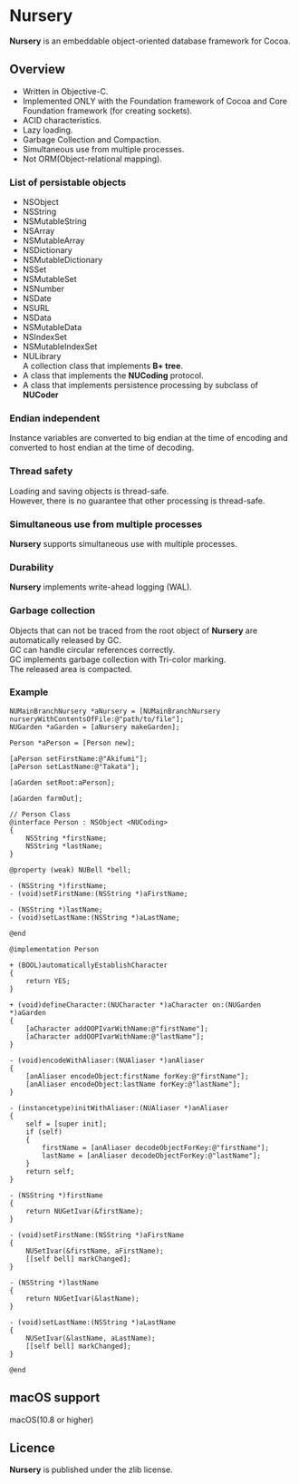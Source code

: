 # Nursery  
**Nursery** is an embeddable object-oriented database framework for Cocoa.

## Overview
* Written in Objective-C.  
* Implemented ONLY with the Foundation framework of Cocoa and Core Foundation framework (for creating sockets). 
* ACID characteristics.  
* Lazy loading.
* Garbage Collection and Compaction.
* Simultaneous use from multiple processes.
* Not ORM(Object-relational mapping).  


### List of persistable objects
* NSObject
* NSString
* NSMutableString
* NSArray
* NSMutableArray
* NSDictionary
* NSMutableDictionary
* NSSet
* NSMutableSet
* NSNumber
* NSDate
* NSURL
* NSData
* NSMutableData
* NSIndexSet
* NSMutableIndexSet
* NULibrary  
	A collection class that implements **B+ tree**.
* A class that implements the **NUCoding** protocol.
* A class that implements persistence processing by subclass of **NUCoder**
		
### Endian independent
Instance variables are converted to big endian at the time of encoding and converted to host endian at the time of decoding.

### Thread safety
Loading and saving objects is thread-safe.  
However, there is no guarantee that other processing is thread-safe.

### Simultaneous use from multiple processes
**Nursery** supports simultaneous use with multiple processes.

### Durability
**Nursery** implements write-ahead logging (WAL).

### Garbage collection
Objects that can not be traced from the root object of **Nursery** are automatically released by GC.  
GC can handle circular references correctly.  
GC implements garbage collection with Tri-color marking.  
The released area is compacted.  

### Example
```
NUMainBranchNursery *aNursery = [NUMainBranchNursery nurseryWithContentsOfFile:@"path/to/file"];
NUGarden *aGarden = [aNursery makeGarden];
    
Person *aPerson = [Person new];

[aPerson setFirstName:@"Akifumi"];
[aPerson setLastName:@"Takata"];

[aGarden setRoot:aPerson];
    
[aGarden farmOut];

// Person Class
@interface Person : NSObject <NUCoding>
{
    NSString *firstName;
    NSString *lastName;
}

@property (weak) NUBell *bell;

- (NSString *)firstName;
- (void)setFirstName:(NSString *)aFirstName;

- (NSString *)lastName;
- (void)setLastName:(NSString *)aLastName;

@end

@implementation Person

+ (BOOL)automaticallyEstablishCharacter
{
    return YES;
}

+ (void)defineCharacter:(NUCharacter *)aCharacter on:(NUGarden *)aGarden
{
    [aCharacter addOOPIvarWithName:@"firstName"];
    [aCharacter addOOPIvarWithName:@"lastName"];
}

- (void)encodeWithAliaser:(NUAliaser *)anAliaser
{
    [anAliaser encodeObject:firstName forKey:@"firstName"];
    [anAliaser encodeObject:lastName forKey:@"lastName"];
}

- (instancetype)initWithAliaser:(NUAliaser *)anAliaser
{
    self = [super init];
    if (self)
    {
        firstName = [anAliaser decodeObjectForKey:@"firstName"];
        lastName = [anAliaser decodeObjectForKey:@"lastName"];
    }
    return self;
}

- (NSString *)firstName
{
    return NUGetIvar(&firstName);
}

- (void)setFirstName:(NSString *)aFirstName
{
    NUSetIvar(&firstName, aFirstName);
    [[self bell] markChanged];
}

- (NSString *)lastName
{
    return NUGetIvar(&lastName);
}

- (void)setLastName:(NSString *)aLastName
{
    NUSetIvar(&lastName, aLastName);
    [[self bell] markChanged];
}

@end
```

## macOS support
macOS(10.8 or higher)

## Licence
**Nursery** is published under the zlib license.

